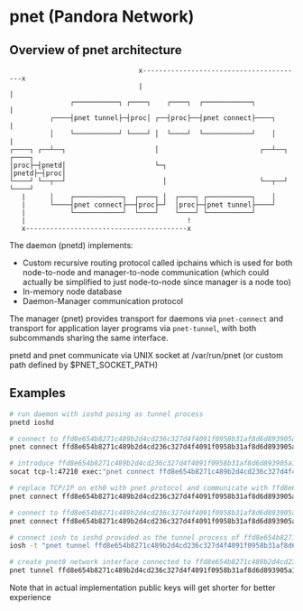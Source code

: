 # pnet (Pandora Network)
## Overview of pnet architecture
```
                                x----------------------------------------x  
                                |                                        |  
               ┌───────────┐ ┌────┐    ┌────┐  ┌────────────┐            |  
          ┌────┤pnet tunnel├─┤proc│ ┌──┤proc├──┤pnet connect├────┐       |  
          │    └───────────┘ └────┘ │  └────┘  └────────────┘    │       |  
┌────┐ ┌──┴──┐                      │                         ┌──┴──┐ ┌────┐
│proc├─┤pnetd│                      └─┐                       │pnetd├─┤proc│
└────┘ └──┬──┘                        │                       └──┬──┘ └────┘
   |      │    ┌────────────┐  ┌────┐ │  ┌────┐ ┌───────────┐    │          
   |      └────┤pnet connect├──┤proc├─┘  │proc├─┤pnet tunnel├────┘          
   |           └────────────┘  └────┘    └────┘ └───────────┘               
   |                                        !                               
   x----------------------------------------x                                                      
```

The daemon (pnetd) implements:
- Custom recursive routing protocol called ipchains which is used for both node-to-node and manager-to-node communication (which could actually be simplified to just node-to-node since manager is a node too)
- In-memory node database
- Daemon-Manager communication protocol

The manager (pnet) provides transport for daemons via `pnet-connect` and transport for application layer programs via `pnet-tunnel`, with both subcommands sharing the same interface.

pnetd and pnet communicate via UNIX socket at /var/run/pnet (or custom path defined by $PNET_SOCKET_PATH)

## Examples
```sh
# run daemon with ioshd posing as tunnel process
pnetd ioshd

# connect to ffd8e654b8271c489b2d4cd236c327d4f4091f0958b31af8d6d893905a1ef6c3 via "socat tcp:example.com:47210 -"
pnet connect ffd8e654b8271c489b2d4cd236c327d4f4091f0958b31af8d6d893905a1ef6c3 "socat tcp:example.com:47210 -"

# introduce ffd8e654b8271c489b2d4cd236c327d4f4091f0958b31af8d6d893905a1ef6c3 to the network when it's connection is accepted by `socat tcp-l:47210`
socat tcp-l:47210 exec:"pnet connect ffd8e654b8271c489b2d4cd236c327d4f4091f0958b31af8d6d893905a1ef6c3 -"

# replace TCP/IP on eth0 with pnet protocol and communicate with ffd8e654b8271c489b2d4cd236c327d4f4091f0958b31af8d6d893905a1ef6c3 on other end
pnet connect ffd8e654b8271c489b2d4cd236c327d4f4091f0958b31af8d6d893905a1ef6c3 "socat interface:eth0 -"

# connect to ffd8e654b8271c489b2d4cd236c327d4f4091f0958b31af8d6d893905a1ef6c3 via bluetooth socket on channel 3
pnet connect ffd8e654b8271c489b2d4cd236c327d4f4091f0958b31af8d6d893905a1ef6c3 "rfcomm connect /dev/rfcomm0 00:B0:D0:63:C2:26 3"

# connect iosh to ioshd provided as the tunnel process of ffd8e654b8271c489b2d4cd236c327d4f4091f0958b31af8d6d893905a1ef6c3
iosh -t "pnet tunnel ffd8e654b8271c489b2d4cd236c327d4f4091f0958b31af8d6d893905a1ef6c3 -" zsh -l

# create pnet0 network interface connected to ffd8e654b8271c489b2d4cd236c327d4f4091f0958b31af8d6d893905a1ef6c3
pnet tunnel ffd8e654b8271c489b2d4cd236c327d4f4091f0958b31af8d6d893905a1ef6c3 "socat tun,iff-up,device-name=pnet0 -"
```

Note that in actual implementation public keys will get shorter for better experience
